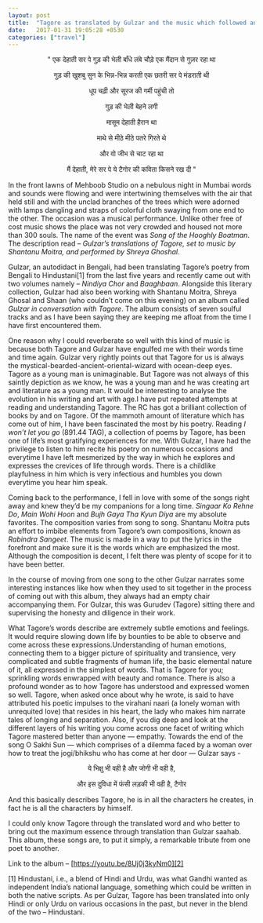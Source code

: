 ```yaml
---
layout: post
title:  "Tagore as translated by Gulzar and the music which followed and flowed"
date:   2017-01-31 19:05:28 +0530
categories: ["travel"]
---
```

<p align = "center">" एक देहाती सर पे गुड़ की भेली बाँधे लंबे चौड़े एक मैंदान से गुज़र रहा था</p>  
<p align = "center">गुड़ की खुशबु सुन के भिन्न-भिन्न करती एक छतरी सर पे मंडराती थी</p>  
<p align = "center">धूप चढ़ी और सूरज की गर्मी पहुंची तो</p>  
<p align = "center">गुड़ की भेली बेहने लगी</p>  
<p align = "center">मासूम देहाती हैरान था</p>  
<p align = "center">माथे से मीठे मीठे पतरे गिरते थे</p>  
<p align = "center">और वो जीभ से चाट रहा था</p>  
<p align = "center">मैं देहाती, मेरे सर पे ये टैगोर की कविता किसने रख दी "</p>

In the front lawns of Mehboob Studio on a nebulous night in Mumbai words and sounds were flowing and were intertwining themselves with the air that held still and with the unclad branches of the trees which were adorned with lamps dangling and straps of colorful cloth swaying from one end to the other. The occasion was a musical performance. Unlike other free of cost music shows the place was not very crowded and housed not more than 300 souls. The name of the event was *Song of the Hooghly Boatman*. The description read – *Gulzar’s translations of Tagore, set to music by Shantanu Moitra, and performed by Shreya Ghoshal.*  

Gulzar, an autodidact in Bengali, had been translating Tagore’s poetry from Bengali to Hindustani[1] from the last five years and recently came out with two volumes namely – *Nindiya Chor* and *Baaghbaan*. Alongside this literary collection, Gulzar had also been working with Shantanu Moitra, Shreya Ghosal and Shaan (who couldn’t come on this evening) on an album called *Gulzar in conversation with Tagore*. The album consists of seven soulful tracks and as I have been saying they are keeping me afloat from the time I have first encountered them.  

One reason why I could reverberate so well with this kind of music is because both Tagore and Gulzar have engulfed me with their words time and time again. Gulzar very rightly points out that Tagore for us is always the mystical-bearded-ancient-oriental-wizard with ocean-deep eyes. Tagore as a young man is unimaginable. But Tagore was not always of this saintly depiction as we know, he was a young man and he was creating art and literature as a young man. It would be interesting to analyse the evolution in his writing and art with age.I have put repeated attempts at reading and understanding Tagore. The RC has got a brilliant collection of books by and on Tagore. Of the mammoth amount of literature which has come out of him, I have been fascinated the most by his poetry. Reading *I won’t let you go* (891.44 TAG), a collection of poems by Tagore, has been one of life’s most gratifying experiences for me. With Gulzar, I have had the privilege to listen to him recite his poetry on numerous occasions and everytime I have left mesmerized by the way in which he explores and expresses the crevices of life through words. There is a childlike playfulness in him which is very infectious and humbles you down everytime you hear him speak.  

Coming back to the performance, I fell in love with some of the songs right away and knew they’d be my companions for a long time. *Singaar Ko Rehne Do*, *Main Wohi Hoon* and *Bujh Gaya Tha Kyun Diya* are my absolute favorites. The composition varies from song to song. Shantanu Moitra puts an effort to imbibe elements from Tagore’s own compositions, known as *Rabindra Sangeet*. The music is made in a way to put the lyrics in the forefront and make sure it is the words which are emphasized the most. Although the composition is decent, I felt there was plenty of scope for it to have been better.  

In the course of moving from one song to the other Gulzar narrates some interesting instances like how when they used to sit together in the process of coming out with this album, they always had an empty chair accompanying them. For Gulzar, this was Gurudev (Tagore) sitting there and supervising the honesty and diligence in their work.  

What Tagore’s words describe are extremely subtle emotions and feelings. It would require slowing down life by bounties to be able to observe and come across these expressions.Understanding of human emotions, connecting them to a bigger picture of spirituality and transience, very complicated and subtle fragments of human life, the basic elemental nature of it, all expressed in the simplest of words. That is Tagore for you; sprinkling words enwrapped with beauty and romance. There is also a profound wonder as to how Tagore has understood and expressed women so well. Tagore, when asked once about why he wrote, is said to have attributed his poetic impulses to the virahani naari (a lonely woman with unrequited love) that resides in his heart, the lady who makes him narrate tales of longing and separation. Also, if you dig deep and look at the different layers of his writing you come across one facet of writing which Tagore mastered better than anyone — empathy. Towards the end of the song O Sakhi Sun — which comprises of a dilemma faced by a woman over how to treat the jogi/bhikshu who has come at her door — Gulzar says -  

<p align = "center">ये भिक्षु भी वही है और जोगी भी वही है,</p>  
<p align = "center">और इस दुविधा में फंसी लड़की भी वही है, टैगोर</p>

And this basically describes Tagore, he is in all the characters he creates, in fact he is all the characters by himself.  

I could only know Tagore through the translated word and who better to bring out the maximum essence through translation than Gulzar saahab. This album, these songs are, to put it simply, a remarkable tribute from one poet to another.  

Link to the album – [https://youtu.be/8Uj0j3kyNm0][2]  

[1] Hindustani, i.e., a blend of Hindi and Urdu, was what Gandhi wanted as independent India’s national language, something which could be written in both the native scripts. As per Gulzar, Tagore has been translated into only Hindi or only Urdu on various occasions in the past, but never in the blend of the two – Hindustani.

[2]: https://youtu.be/8Uj0j3kyNm0
